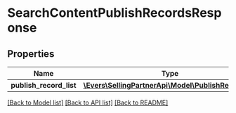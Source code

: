 # SearchContentPublishRecordsResponse

## Properties
Name | Type | Description | Notes
------------ | ------------- | ------------- | -------------
**publish_record_list** | [**\Evers\SellingPartnerApi\Model\PublishRecordList**](PublishRecordList.md) |  | 

[[Back to Model list]](../README.md#documentation-for-models) [[Back to API list]](../README.md#documentation-for-api-endpoints) [[Back to README]](../README.md)


